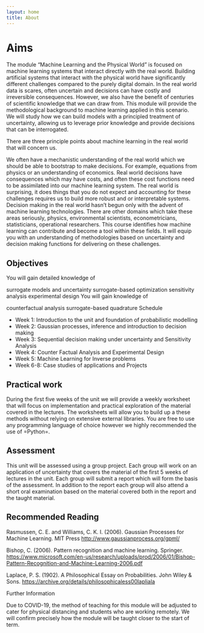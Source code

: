 ```yaml
---
layout: home
title: About
---
```


# Aims

The module “Machine Learning and the Physical World” is focused on machine learning systems that interact directly with the real world. Building artificial systems that interact with the physical world have significantly different challenges compared to the purely digital domain. In the real world data is scares, often uncertain and decisions can have costly and irreversible consequences. However, we also have the benefit of centuries of scientific knowledge that we can draw from. This module will provide the methodological background to machine learning applied in this scenario. We will study how we can build models with a principled treatment of uncertainty, allowing us to leverage prior knowledge and provide decisions that can be interrogated.

There are three principle points about machine learning in the real world that will concern us.

We often have a mechanistic understanding of the real world which we should be able to bootstrap to make decisions. For example, equations from physics or an understanding of economics.
Real world decisions have consequences which may have costs, and often these cost functions need to be assimilated into our machine learning system.
The real world is surprising, it does things that you do not expect and accounting for these challenges requires us to build more robust and or interpretable systems.
Decision making in the real world hasn’t begun only with the advent of machine learning technologies. There are other domains which take these areas seriously, physics, environmental scientists, econometricians, statisticians, operational researchers. This course identifies how machine learning can contribute and become a tool within these fields. It will equip you with an understanding of methodologies based on uncertainty and decision making functions for delivering on these challenges.

## Objectives

You will gain detailed knowledge of

surrogate models and uncertainty
surrogate-based optimization
sensitivity analysis
experimental design
You will gain knowledge of

counterfactual analysis
surrogate-based quadrature
Schedule

* Week 1: Introduction to the unit and foundation of probabilistic modelling
* Week 2: Gaussian processes, inference and introduction to decision making
* Week 3: Sequential decision making under uncertainty and Sensitivity Analysis
* Week 4: Counter Factual Analysis and Experimental Design
* Week 5: Machine Learning for Inverse problems
* Week 6-8: Case studies of applications and Projects

## Practical work

During the first five weeks of the unit we will provide a weekly worksheet that will focus on implementation and practical exploration of the material covered in the lectures. The worksheets will allow you to build up a these methods without relying on extensive external libraries. You are free to use any programming language of choice however we highly recommended the use of =Python=.

## Assessment

This unit will be assessed using a group project. Each group will work on an application of uncertainty that covers the material of the first 5 weeks of lectures in the unit. Each group will submit a report which will form the basis of the assessment. In addition to the report each group will also attend a short oral examination based on the material covered both in the report and the taught material.

## Recommended Reading

Rasmussen, C. E. and Williams, C. K. I. (2006). Gaussian Processes for Machine Learning. MIT Press
<http://www.gaussianprocess.org/gpml/>

Bishop, C. (2006). Pattern recognition and machine learning. Springer.
<https://www.microsoft.com/en-us/research/uploads/prod/2006/01/Bishop-Pattern-Recognition-and-Machine-Learning-2006.pdf>

Laplace, P. S. (1902). A Philosophical Essay on Probabilities. John Wiley & Sons.
<https://archive.org/details/philosophicaless00lapliala>

Further Information

Due to COVID-19, the method of teaching for this module will be adjusted to cater for physical distancing and students who are working remotely. We will confirm precisely how the module will be taught closer to the start of term.

